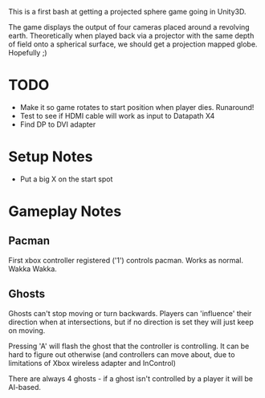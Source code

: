 This is a first bash at getting a projected sphere game
going in Unity3D.

The game displays the output of four cameras placed
around a revolving earth. Theoretically when played back
via a projector with the same depth of field onto a spherical
surface, we should get a projection mapped globe. Hopefully ;)

# TODO

* Make it so game rotates to start position when player dies. Runaround!
* Test to see if HDMI cable will work as input to Datapath X4
* Find DP to DVI adapter

# Setup Notes

* Put a big X on the start spot

# Gameplay Notes

## Pacman

First xbox controller registered ('1') controls pacman. Works as normal. Wakka Wakka.

## Ghosts

Ghosts can't stop moving or turn backwards. Players can 'influence' their direction when at intersections, but if no direction is set they will just keep on moving.

Pressing 'A' will flash the ghost that the controller is controlling. It can be hard to figure out otherwise (and controllers can move about, due to limitations of Xbox wireless adapter and InControl)

There are always 4 ghosts - if a ghost isn't controlled by a player it will be AI-based.

